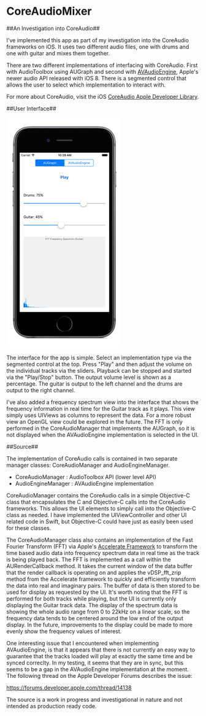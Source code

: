 # CoreAudioMixer

##An Investigation into CoreAudio##

I've implemented this app as part of my investigation into the CoreAudio frameworks on iOS.  It uses two different audio files, one with drums and one with guitar and mixes them together.   

There are two different implementations of interfacing with CoreAudio. First with AudioToolbox using AUGraph and second with [AVAudioEngine](https://developer.apple.com/library/prerelease/ios/documentation/AVFoundation/Reference/AVAudioEngine_Class/index.html), Apple's newer audio API released with iOS 8.  There is a segmented control that allows the user to select which implementation to interact with.

For more about CoreAudio, visit the iOS [CoreAudio Apple Developer Library](https://developer.apple.com/library/ios/documentation/MusicAudio/Conceptual/CoreAudioOverview/CoreAudioEssentials/CoreAudioEssentials.html).

##User Interface##

![Mixer Screen Shot](/images/mixer-screen-shot-1.png)

The interface for the app is simple.  Select an implementation type via the segmented control at the top.  Press "Play" and then adjust the volume on the individual tracks via the sliders.  Playback can be stopped and started via the "Play/Stop" button.  The output volume level is shown as a percentage.  The guitar is output to the left channel and the drums are output to the right channel.

I've also added a frequency spectrum view into the interface that shows the frequency information in real time for the Guitar track as it plays.  This view simply uses UIViews as columns to represent the data.  For a more robust view an OpenGL view could be explored in the future.  The FFT is only performed in the CoreAudioManager that implements the AUGraph, so it is not displayed when the AVAudioEngine implementation is selected in the UI.

##Source##

The implementation of CoreAudio calls is contained in two separate manager classes: CoreAudioManager and AudioEngineManager.  

* CoreAudioManager : AudioToolbox API (lower level API)
* AudioEngineManager : AVAudioEngine implementation

CoreAudioManager contains the CoreAudio calls in a simple Objective-C class that encapsulates the C and Objective-C calls into the CoreAudio frameworks.  This allows the UI elements to simply call into the Objective-C class as needed.  I have implemented the UIViewController and other UI related code in Swift, but Objective-C could have just as easily been used for these classes.

The CoreAudioManager class also contains an implementation of the Fast Fourier Transform (FFT) via Apple's [Accelerate Framework](https://developer.apple.com/library/prerelease/ios/documentation/Accelerate/Reference/vDSPRef/index.html#//apple_ref/doc/uid/TP40009464) to transform the time based audio data into frequency spectrum data in real time as the track is being played back.  The FFT is implemented as a call within the AURenderCallback method.  It takes the current window of the data buffer that the render callback is operating on and applies the vDSP_fft_zrip method from the Accelerate framework to quickly and efficiently transform the data into real and imaginary pairs.  The buffer of data is then stored to be used for display as requested by the UI.  It's worth noting that the FFT is performed for both tracks while playing, but the UI is currently only displaying the Guitar track data.  The display of the spectrum data is showing the whole audio range from 0 to 22kHz on a linear scale, so the frequency data tends to be centered around the low end of the output display.  In the future, improvements to the display could be made to more evenly show the frequency values of interest.

One interesting issue that I encountered when implementing AVAudioEngine, is that it appears that there is not currently an easy way to guarantee that the tracks loaded will play at exactly the same time and be synced correclty.  In my testing, it seems that they are in sync, but this seems to be a gap in the AVAudioEngine implementation at the moment.  The following thread on the Apple Developer Forums describes the issue: 

https://forums.developer.apple.com/thread/14138

The source is a work in progress and investigational in nature and not intended as production ready code.